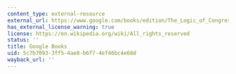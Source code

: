 ```yaml
---
content_type: external-resource
external_url: https://www.google.com/books/edition/The_Logic_of_Congressional_Action/BWoxYb6QZdEC?hl=en&gbpv=1
has_external_license_warning: true
license: https://en.wikipedia.org/wiki/All_rights_reserved
status: ''
title: Google Books
uid: 5c7b7093-3ff5-4ae0-b6f7-4ef46bc4e68d
wayback_url: ''
---
```

